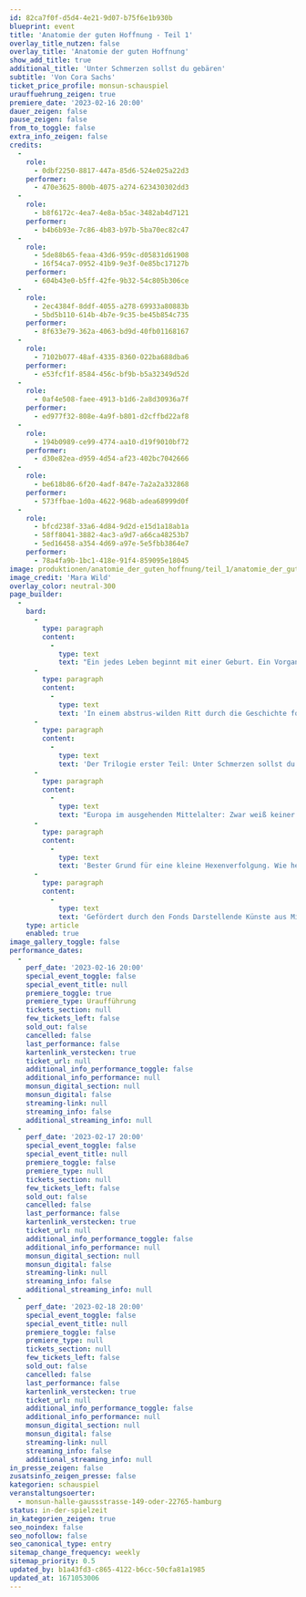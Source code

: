```yaml
---
id: 82ca7f0f-d5d4-4e21-9d07-b75f6e1b930b
blueprint: event
title: 'Anatomie der guten Hoffnung - Teil 1'
overlay_title_nutzen: false
overlay_title: 'Anatomie der guten Hoffnung'
show_add_title: true
additional_title: 'Unter Schmerzen sollst du gebären'
subtitle: 'Von Cora Sachs'
ticket_price_profile: monsun-schauspiel
urauffuehrung_zeigen: true
premiere_date: '2023-02-16 20:00'
dauer_zeigen: false
pause_zeigen: false
from_to_toggle: false
extra_info_zeigen: false
credits:
  -
    role:
      - 0dbf2250-8817-447a-85d6-524e025a22d3
    performer:
      - 470e3625-800b-4075-a274-623430302dd3
  -
    role:
      - b8f6172c-4ea7-4e8a-b5ac-3482ab4d7121
    performer:
      - b4b6b93e-7c86-4b83-b97b-5ba70ec82c47
  -
    role:
      - 5de88b65-feaa-43d6-959c-d05831d61908
      - 16f54ca7-0952-41b9-9e3f-0e85bc17127b
    performer:
      - 604b43e0-b5ff-42fe-9b32-54c805b306ce
  -
    role:
      - 2ec4384f-8ddf-4055-a278-69933a80883b
      - 5bd5b110-614b-4b7e-9c35-be45b854c735
    performer:
      - 8f633e79-362a-4063-bd9d-40fb01168167
  -
    role:
      - 7102b077-48af-4335-8360-022ba688dba6
    performer:
      - e53fcf1f-8584-456c-bf9b-b5a32349d52d
  -
    role:
      - 0af4e508-faee-4913-b1d6-2a8d30936a7f
    performer:
      - ed977f32-808e-4a9f-b801-d2cffbd22af8
  -
    role:
      - 194b0989-ce99-4774-aa10-d19f9010bf72
    performer:
      - d30e82ea-d959-4d54-af23-402bc7042666
  -
    role:
      - be618b86-6f20-4adf-847e-7a2a2a332868
    performer:
      - 573ffbae-1d0a-4622-968b-adea68999d0f
  -
    role:
      - bfcd238f-33a6-4d84-9d2d-e15d1a18ab1a
      - 58ff8041-3882-4ac3-a9d7-a66ca48253b7
      - 5ed16458-a354-4d69-a97e-5e5fbb3864e7
    performer:
      - 78a4fa9b-1bc1-418e-91f4-859095e18045
image: produktionen/anatomie_der_guten_hoffnung/teil_1/anatomie_der_guten_hoffnung_c_mara_wild_01.jpg
image_credit: 'Mara Wild'
overlay_color: neutral-300
page_builder:
  -
    bard:
      -
        type: paragraph
        content:
          -
            type: text
            text: "Ein jedes Leben beginnt mit einer Geburt. Ein Vorgang, der so alt ist wie das Leben selbst.\_"
      -
        type: paragraph
        content:
          -
            type: text
            text: 'In einem abstrus-wilden Ritt durch die Geschichte folgt die Stücktrilogie den medizinhistorischen, gesellschaftlichen und machtpolitischen Umbrüchen rund um Empfängnis, Schwangerschaft und Geburt. Die jahrtausendelangen Diskussionen um Geburt und Selbstbestimmung werden genüsslich seziert, unter das Mikroskop gelegt und sorgfältig kartografiert. Die eigentlichen Debatten werden freigelegt, für die die Geburt immer wieder als Stellvertreterkonflikte herhalten musste und muss. Der Schleier der Mystifizierung und Verklärung wird gelüftet: Legen wir den Finger in die Wunde! Wagen wir uns auf das Schlachtfeld Körper, über den und mit dem Politik gemacht wird, dem Ideologien übergestülpt und anhand dessen gesellschaftliche und soziale Grenzlinien gezogen werden!'
      -
        type: paragraph
        content:
          -
            type: text
            text: 'Der Trilogie erster Teil: Unter Schmerzen sollst du gebären'
      -
        type: paragraph
        content:
          -
            type: text
            text: "Europa im ausgehenden Mittelalter: Zwar weiß keiner genau, was bei der Empfängnis passiert, aber die Frauen haben die Situation entgegen heutigen Vorstellungen erstaunlich gut unter Kontrolle. Eine Kontrolle, die sich der patriarchalen Ordnung entzieht. Skandal. Sie geht mit weiblichem Wissen einher, in das die Männer keinen Einblick haben. Ein unzumutbarer Zustand also, den die weltliche und die geistliche Obrigkeit nicht dulden kann! Was Wissen ist, bestimmt immer noch die Kirche, und erst recht, was praktiziert werden darf. Die Gebärmutter weiß zwar: An allem sind die alten Griechen schuld. Doch die Kirche weiß es besser: Eigentlich war’s Eva.\_\_"
      -
        type: paragraph
        content:
          -
            type: text
            text: 'Bester Grund für eine kleine Hexenverfolgung. Wie heißt es so schön im Malleus Maleficarum: „Niemand schadet dem katholischen Glauben mehr als die Hebamme.“ Doch im Unterleib regt sich Widerstand. Der Uterus ballt die Fäuste…'
      -
        type: paragraph
        content:
          -
            type: text
            text: 'Gefördert durch den Fonds Darstellende Künste aus Mitteln der Beauftragten der Bundesregierung für Kultur und Medien im Rahmen von NEUSTART KULTUR, die Claussen-Simon-Stiftung, und das monsun.theater.'
    type: article
    enabled: true
image_gallery_toggle: false
performance_dates:
  -
    perf_date: '2023-02-16 20:00'
    special_event_toggle: false
    special_event_title: null
    premiere_toggle: true
    premiere_type: Uraufführung
    tickets_section: null
    few_tickets_left: false
    sold_out: false
    cancelled: false
    last_performance: false
    kartenlink_verstecken: true
    ticket_url: null
    additional_info_performance_toggle: false
    additional_info_performance: null
    monsun_digital_section: null
    monsun_digital: false
    streaming-link: null
    streaming_info: false
    additional_streaming_info: null
  -
    perf_date: '2023-02-17 20:00'
    special_event_toggle: false
    special_event_title: null
    premiere_toggle: false
    premiere_type: null
    tickets_section: null
    few_tickets_left: false
    sold_out: false
    cancelled: false
    last_performance: false
    kartenlink_verstecken: true
    ticket_url: null
    additional_info_performance_toggle: false
    additional_info_performance: null
    monsun_digital_section: null
    monsun_digital: false
    streaming-link: null
    streaming_info: false
    additional_streaming_info: null
  -
    perf_date: '2023-02-18 20:00'
    special_event_toggle: false
    special_event_title: null
    premiere_toggle: false
    premiere_type: null
    tickets_section: null
    few_tickets_left: false
    sold_out: false
    cancelled: false
    last_performance: false
    kartenlink_verstecken: true
    ticket_url: null
    additional_info_performance_toggle: false
    additional_info_performance: null
    monsun_digital_section: null
    monsun_digital: false
    streaming-link: null
    streaming_info: false
    additional_streaming_info: null
in_presse_zeigen: false
zusatsinfo_zeigen_presse: false
kategorien: schauspiel
veranstaltungsoerter:
  - monsun-halle-gaussstrasse-149-oder-22765-hamburg
status: in-der-spielzeit
in_kategorien_zeigen: true
seo_noindex: false
seo_nofollow: false
seo_canonical_type: entry
sitemap_change_frequency: weekly
sitemap_priority: 0.5
updated_by: b1a43fd3-c865-4122-b6cc-50cfa81a1985
updated_at: 1671053006
---
```

